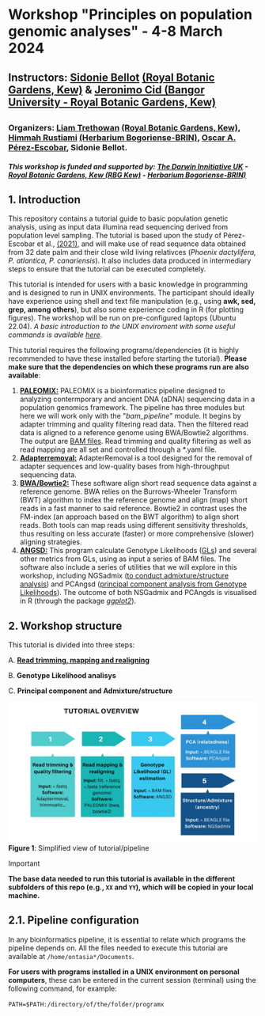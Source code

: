 # Workshop "Principles on population genomic analyses" - 4-8 March 2024
## Instructors: [Sidonie Bellot](https://www.kew.org/science/our-science/people/sidonie-bellot) [(Royal Botanic Gardens, Kew)](https://scholar.google.com/citations?user=KREJ2JsAAAAJ) & [Jeronimo Cid (Bangor University - Royal Botanic Gardens, Kew)](https://www.google.com/url?sa=t&rct=j&q=&esrc=s&source=web&cd=&ved=2ahUKEwi26um3rMqEAxXNna8BHabsCMUQFnoECBIQAQ&url=https%3A%2F%2Fwww.bangor.ac.uk%2Fnatural-sciences%2Fresearch-students%2Fjeronimo-cid-65d6abf0-d6ad-46ca-99d2-23dde9e862ff%2Fen&usg=AOvVaw2KMzf2RiEUtnKgZcXyFjOy&opi=89978449)
## 
### Organizers: [Liam Trethowan](https://www.kew.org/science/our-science/people/liam-trethowan) [(Royal Botanic Gardens, Kew)](https://scholar.google.com/citations?user=FgqqcMMAAAAJ), [Himmah Rustiami](https://scholar.google.com/citations?user=sluGEjEAAAAJ&hl=en) [(Herbarium Bogoriense-BRIN)](https://brin.go.id/en), [Oscar A. Pérez-Escobar](https://scholar.google.co.uk/citations?user=tSzyp6QAAAAJ&hl=en), Sidonie Bellot.
##### This workshop is funded and supported by: [The Darwin Innitiative UK](https://www.darwininitiative.org.uk) - [Royal Botanic Gardens, Kew (RBG Kew)](https://www.kew.org) - [Herbarium Bogoriense-BRIN)](https://brin.go.id/en)

## 1. Introduction
This repository contains a tutorial guide to basic population genetic analysis, using as input data illumina read sequencing derived from population level sampling. The tutorial is based upon the study of Pérez-Escobar et al., [(2021)](https://academic.oup.com/mbe/article/38/10/4475/6311667), and will make use of read sequence data obtained from 32 date palm and their close wild living relativces (_Phoenix dactylifera, P. atlantica, P. canariensis_). It also includes data produced in intermediary steps to ensure that the tutorial can be executed completely.   

This tutorial is intended for users with a basic knowledge in programming and is designed to run in UNIX environments. The participant should ideally have experience using shell and text file manipulation (e.g., using **awk, sed, grep, among others**), but also some experience coding in R (for plotting figures). The workshop will be run on pre-configured laptops (Ubuntu 22.04). _A basic introduction to the UNIX enviroment with some useful commands is available [here](https://github.com/siriusb-nox/ONT-workshop-Oct-2023/blob/main/bash_tutorial.md)_. 

This tutorial requires the following programs/dependencies (it is highly recommended to have these installed before starting the tutorial). **Please make sure that the dependencies on which these programs run are also available**:

1. [**PALEOMIX:**](https://paleomix.readthedocs.io/en/stable/) PALEOMIX is a bioinformatics pipeline designed to analyzing contermporary and ancient DNA (aDNA) sequencing data in a population genomics framework. The pipeline has three modules but here we will work only with the "_bam_pipeline_" module. It begins by adapter trimming and quality filtering read data. Then the filtered read data is aligned to a reference genome using BWA/Bowtie2 algorithms. The output are [BAM files](https://en.wikipedia.org/wiki/Binary_Alignment_Map#:~:text=Binary%20Alignment%20Map%20(BAM)%20is,the%20Sequence%20Alignment%20Map%2Dfiles.). Read trimming and quality filtering as well as read mapping are all set and controlled through a *.yaml file. 
2. [**Adapterremoval:**](https://adapterremoval.readthedocs.io/en/stable/) AdapterRemoval is a tool  designed for the removal of adapter sequences and low-quality bases from high-throughput sequencing data.
3. [**BWA**](https://www.google.com/url?sa=t&rct=j&q=&esrc=s&source=web&cd=&ved=2ahUKEwiJw4ClmtCEAxW-mlYBHcqRAawQFnoECBoQAQ&url=https%3A%2F%2Fgithub.com%2Flh3%2Fbwa&usg=AOvVaw2UQDwSP6x4_7vvSFTzRZGr&opi=89978449)[**/Bowtie2:**](https://bowtie-bio.sourceforge.net/bowtie2/index.shtml) These software align short read sequence data against a reference genome. BWA relies on the Burrows-Wheeler Transform (BWT) algorithm to index the reference genome and align (map) short reads in a fast manner to said reference. Bowtie2 in contrast uses the FM-index (an approach based on the BWT algorithm) to align short reads. Both tools can map reads using different sensitivity thresholds, thus resulting on less accurate (faster) or more comprehensive (slower) aligning strategies.   
5. [**ANGSD:**](https://www.popgen.dk/angsd/index.php/ANGSD) This program calculate Genotype Likelihoods ([GLs](https://www.ncbi.nlm.nih.gov/pmc/articles/PMC3593722/)) and several other metrics from GLs, using as input a series of BAM files. The software also include a series of utilities that we will explore in this workshop, including NGSadmix ([to conduct admixture/structure analysis](https://www.popgen.dk/software/index.php/NgsAdmix)) and PCAngsd ([principal component analysis from Genotype Likelihoods](http://www.popgen.dk/software/index.php/PCAngsd)). The outcome of both NSGadmix and PCAngds is visualised in R (through the package [_ggplot2_](https://ggplot2.tidyverse.org)).

## 2. Workshop structure
This tutorial is divided into three steps:

A. [**Read trimming, mapping and realigning**](https://github.com/siriusb-nox/PopGen_DARWIN_2024/blob/main/A_readmapping.md)

B. **Genotype Likelihood analisys**

C. **Principal component and Admixture/structure**

![Figure 1](https://github.com/siriusb-nox/PopGen_DARWIN_2024/blob/main/IMG/pipeline_OP_v0.JPG)
**Figure 1**: Simplified view of tutorial/pipeline

>[!IMPORTANT]
>**The base data needed to run this tutorial is available in the different subfolders of this repo (e.g., `XX` and `YY`), which will be copied in your local machine.**

## 2.1. Pipeline configuration
In any bioinformatics pipeline, it is essential to relate which programs the pipeline depends on. All the files needed to execute this tutorial are available at `/home/ontasia*/Documents`.


**For users with programs installed in a UNIX environment on personal computers**, these can be entered in the current session (terminal) using the following command, for example:

`PATH=$PATH:/directory/of/the/folder/programx`

